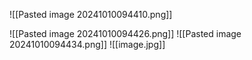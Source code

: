 ![[Pasted image 20241010094410.png]]

![[Pasted image 20241010094426.png]]
![[Pasted image 20241010094434.png]]
![[image.jpg]]